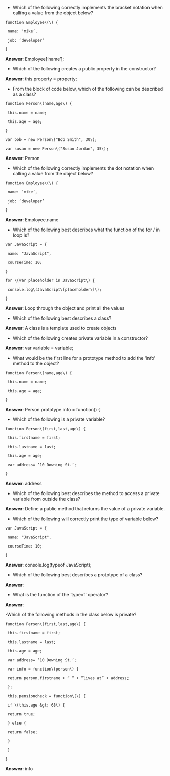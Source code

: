 - Which of the following correctly implements the bracket notation when calling a value from the object below?

```
function Employee\(\) {

 name: ‘mike’,

 job: ‘developer’

}
```
**Answer**: Employee\[‘name’\];

- Which of the following creates a public property in the constructor?

**Answer**: this.property = property;

- From the block of code below, which of the following can be described as a class?

```
function Person\(name,age\) {

 this.name = name;

 this.age = age;

}

var bob = new Person\("Bob Smith", 30\);

var susan = new Person\("Susan Jordan", 35\);
```

**Answer**: Person

- Which of the following correctly implements the dot notation when calling a value from the object below?

```
function Employee\(\) {

 name: ‘mike’,

 job: ‘developer’

}
```
**Answer**: Employee.name

- Which of the following best describes what the function of the for \/ in loop is?

```
var JavaScript = {

 name: "JavaScript",

 courseTime: 10;

}

for \(var placeholder in JavaScript\) {

 console.log\(JavaScript\[placeholder\]\);

}
```

**Answer**: Loop through the object and print all the values

- Which of the following best describes a class?

**Answer**: A class is a template used to create objects

- Which of the following creates private variable in a constructor?

**Answer**: var variable = variable;

- What would be the first line for a prototype method to add the ‘info’ method to the object?

```
function Person\(name,age\) {

 this.name = name;

 this.age = age;

}
```
**Answer**: Person.prototype.info = function\(\) {

- Which of the following is a private variable?

```
function Person\(first,last,age\) {

 this.firstname = first;

 this.lastname = last;

 this.age = age;

 var address= ‘10 Downing St.’;

}
```

**Answer**: address

- Which of the following best describes the method to access a private variable from outside the class?

**Answer**: Define a public method that returns the value of a private variable.

- Which of the following will correctly print the type of variable below?

```
var JavaScript = {

 name: "JavaScript",

 courseTime: 10;

}
```

**Answer**: console.log\(typeof JavaScript\);

- Which of the following best describes a prototype of a class?

**Answer**:

- What is the function of the ‘typeof’ operator?

**Answer**:

 -Which of the following methods in the class below is private?

```
function Person\(first,last,age\) {

 this.firstname = first;

 this.lastname = last;

 this.age = age;

 var address= ‘10 Downing St.’;

 var info = function\(person\) {

 return person.firstname + “ “ + “lives at” + address;

 };

 this.pensioncheck = function\(\) {

 if \(this.age &gt; 68\) {

 return true;

 } else {

 return false;

 }

 }

}
```

**Answer**: info



